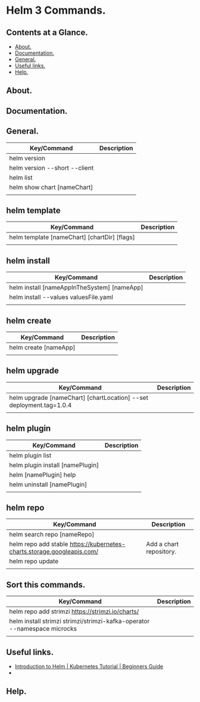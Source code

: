# Helm 3 Commands.





## Contents at a Glance.
* [About.](#about)
* [Documentation.](#documentation)
* [General.](#general)  
* [Useful links.](#useful-links)  
* [Help.](#help)





## About.





## Documentation.





## General.

| Key/Command                                                                         | Description                                                                                                        |
| ----------------------------------------------------------------------------------- | ------------------------------------------------------------------------------------------------------------------ |
| helm version                                                                        |                                                                                                                    |
| helm version --short --client                                                       |                                                                                                                    |
| helm list                                                                           |                                                                                                                    |
| helm show chart [nameChart]                                                         |                                                                                                                    |
|                                                                                     |                                                                                                                    |





## helm template

| Key/Command                                                                         | Description                                                                                                        |
| ----------------------------------------------------------------------------------- | ------------------------------------------------------------------------------------------------------------------ |
| helm template [nameChart] [chartDir] [flags]                                        |                                                                                                                    |
|                                                                                     |                                                                                                                    |





## helm install

| Key/Command                                                                         | Description                                                                                                        |
| ----------------------------------------------------------------------------------- | ------------------------------------------------------------------------------------------------------------------ |
| helm install [nameAppInTheSystem] [nameApp]                                         |                                                                                                                    |
| helm install --values valuesFile.yaml                                               |                                                                                                                    |
|                                                                                     |                                                                                                                    |





## helm create

| Key/Command                                                                         | Description                                                                                                        |
| ----------------------------------------------------------------------------------- | ------------------------------------------------------------------------------------------------------------------ |
| helm create [nameApp]                                                               |                                                                                                                    |
|                                                                                     |                                                                                                                    |





## helm upgrade

| Key/Command                                                                         | Description                                                                                                        |
| ----------------------------------------------------------------------------------- | ------------------------------------------------------------------------------------------------------------------ |
| helm upgrade [nameChart] [chartLocation] --set deployment.tag=1.0.4                 |                                                                                                                    |
|                                                                                     |                                                                                                                    |





## helm plugin

| Key/Command                                                                         | Description                                                                                                        |
| ----------------------------------------------------------------------------------- | ------------------------------------------------------------------------------------------------------------------ |
| helm plugin list                                                                    |                                                                                                                    |
| helm plugin install [namePlugin]                                                    |                                                                                                                    |
| helm [namePlugin] help                                                              |                                                                                                                    |
| helm uninstall [namePlugin]                                                         |                                                                                                                    |
|                                                                                     |                                                                                                                    |





## helm repo

| Key/Command                                                                         | Description                                                                                                        |
| ----------------------------------------------------------------------------------- | ------------------------------------------------------------------------------------------------------------------ |
| helm search repo [nameRepo]                                                         |                                                                                                                    |
| helm repo add stable https://kubernetes-charts.storage.googleapis.com/              | Add a chart repository.                                                                                            |
| helm repo update                                                                    |                                                                                                                    |
|                                                                                     |                                                                                                                    |



## Sort this commands.

| Key/Command                                                                         | Description                                                                                                        |
| ----------------------------------------------------------------------------------- | ------------------------------------------------------------------------------------------------------------------ |
| helm repo add strimzi https://strimzi.io/charts/                                    |                                                                                                                    |
| helm install strimzi strimzi/strimzi-kafka-operator --namespace microcks            |                                                                                                                    |
|                                                                                     |                                                                                                                    |





## Useful links.
* [Introduction to Helm | Kubernetes Tutorial | Beginners Guide](https://www.youtube.com/watch?v=5_J7RWLLVeQ)
* []()





## Help.